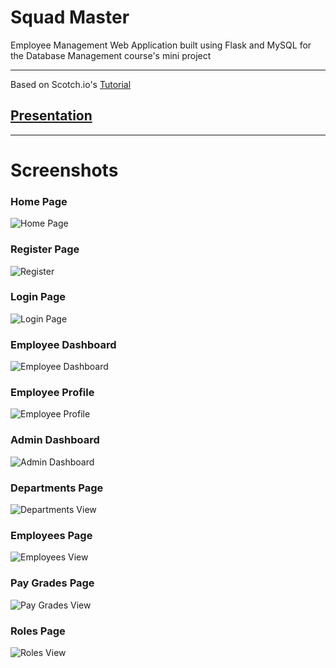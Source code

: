 # Squad Master
Employee Management Web Application built using Flask and MySQL for the Database Management course's mini project

---
Based on Scotch.io's [Tutorial](https://scotch.io/tutorials/build-a-crud-web-app-with-python-and-flask-part-one)
## [Presentation](https://drive.google.com/file/d/0B0Q8qfGisPMeekN6VDRCUThnWUk/view?usp=sharing)
---
# Screenshots

### Home Page
![Home Page](https://raw.githubusercontent.com/littlewonder/squadmaster/master/screenshots/homepage.png)

### Register Page
![Register](https://raw.githubusercontent.com/littlewonder/squadmaster/master/screenshots/register.png)

### Login Page
![Login Page](https://raw.githubusercontent.com/littlewonder/squadmaster/master/screenshots/login.png)

### Employee Dashboard
![Employee Dashboard](https://raw.githubusercontent.com/littlewonder/squadmaster/master/screenshots/employee-dashboard.png)

### Employee Profile
![Employee Profile](https://raw.githubusercontent.com/littlewonder/squadmaster/master/screenshots/employee-profile.png)

### Admin Dashboard
![Admin Dashboard](https://raw.githubusercontent.com/littlewonder/squadmaster/master/screenshots/admin-dashboard.png)

### Departments Page
![Departments View](https://raw.githubusercontent.com/littlewonder/squadmaster/master/screenshots/departments-view.png)

### Employees Page
![Employees View](https://raw.githubusercontent.com/littlewonder/squadmaster/master/screenshots/employees-view.png)

### Pay Grades Page
![Pay Grades View](https://raw.githubusercontent.com/littlewonder/squadmaster/master/screenshots/paygrades-view.png)

### Roles Page
![Roles View](https://raw.githubusercontent.com/littlewonder/squadmaster/master/screenshots/roles-view.png)
